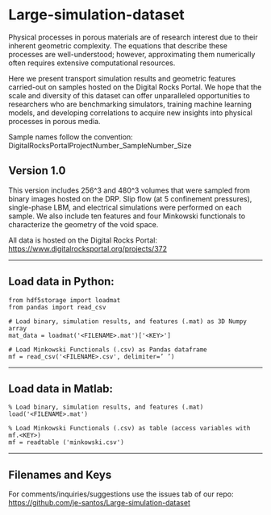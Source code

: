 # Large-simulation-dataset

Physical processes in porous materials are of research interest due to their inherent geometric complexity. The equations that describe these processes are well-understood; however, approximating them numerically often requires extensive computational resources. 

Here we present transport simulation results and geometric features carried-out on samples hosted on the Digital Rocks Portal.  We hope that the scale and diversity of this dataset can offer unparalleled opportunities to researchers who are benchmarking simulators, training machine learning models, and developing correlations to acquire new insights into physical processes in porous media.

Sample names follow the convention:
    DigitalRocksPortalProjectNumber_SampleNumber_Size

Version 1.0
-------------
This version includes 256^3 and 480^3 volumes that were sampled from binary images hosted on the DRP. Slip flow (at 5 confinement pressures), single-phase LBM, and electrical simulations were performed on each sample. We also include ten features and four Minkowski functionals to characterize the geometry of the void space.

All data is hosted on the Digital Rocks Portal:
    https://www.digitalrocksportal.org/projects/372

----------------------------
Load data in Python:
----------------------------
```
from hdf5storage import loadmat
from pandas import read_csv

# Load binary, simulation results, and features (.mat) as 3D Numpy array
mat_data = loadmat('<FILENAME>.mat')['<KEY>']

# Load Minkowski Functionals (.csv) as Pandas dataframe
mf = read_csv('<FILENAME>.csv', delimiter=’ ’)
```
----------------------------
Load data in Matlab:
----------------------------
```
% Load binary, simulation results, and features (.mat)
load('<FILENAME>.mat')

% Load Minkowski Functionals (.csv) as table (access variables with mf.<KEY>)
mf = readtable ('minkowski.csv')
```
 
----------------------------
Filenames and Keys
----------------------------




For comments/inquiries/suggestions use the issues tab of our repo:
https://github.com/je-santos/Large-simulation-dataset
